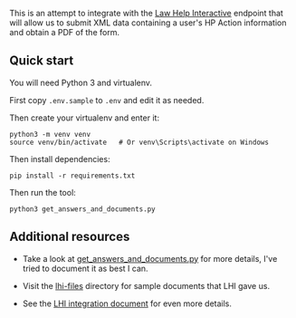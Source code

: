 This is an attempt to integrate with the [Law Help Interactive][LHI]
endpoint that will allow us to submit XML data containing a user's
HP Action information and obtain a PDF of the form.

## Quick start

You will need Python 3 and virtualenv.

First copy `.env.sample` to `.env` and edit it as needed.

Then create your virtualenv and enter it:

```
python3 -m venv venv
source venv/bin/activate   # Or venv\Scripts\activate on Windows
```

Then install dependencies:

```
pip install -r requirements.txt
```

Then run the tool:

```
python3 get_answers_and_documents.py
```

## Additional resources

* Take a look at [get_answers_and_documents.py][] for more details,
  I've tried to document it as best I can.

* Visit the [lhi-files][] directory for sample documents that
  LHI gave us.

* See the [LHI integration document][] for even more details.

[LHI]: https://lawhelpinteractive.org/
[get_answers_and_documents.py]: ./get_answers_and_documents.py
[lhi-files]: ./lhi-files/
[LHI integration document]: https://docs.google.com/document/d/1S3On8lTwkUJVtqoI4yaSq4cLuZIfQQVbeVzgQoJN6kI/edit#

